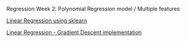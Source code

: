 Regression Week 2: Polynomial Regression model / Multiple features

[Linear Regression using sklearn](https://github.com/zeinsh/ml-regression/blob/master/week02/polynomial%20regression%20-%201.ipynb)

[Linear Regression - Gradient Descent implementation](https://github.com/zeinsh/ml-regression/blob/master/week02/polynomial%20regression%20-%202.ipynb)
